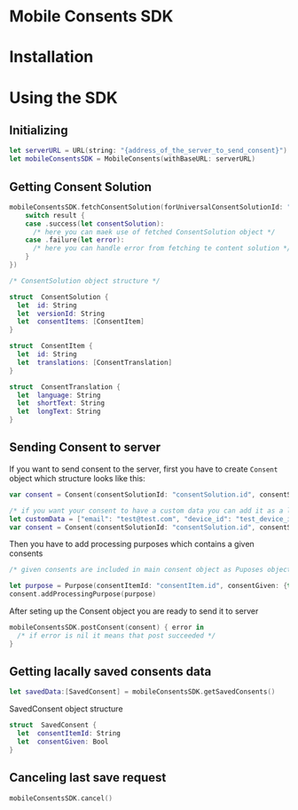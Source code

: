 ﻿# Mobile Consents SDK

# Installation


# Using the SDK

## Initializing

```swift 
let serverURL = URL(string: "{address_of_the_server_to_send_consent}")!
let mobileConsentsSDK = MobileConsents(withBaseURL: serverURL)
```
## Getting Consent Solution

```swift 
mobileConsentsSDK.fetchConsentSolution(forUniversalConsentSolutionId: "consent solution identifier", completion: { result in
	switch result {
	case .success(let consentSolution):
	  /* here you can maek use of fetched ConsentSolution object */
	case .failure(let error):
	  /* here you can handle error from fetching te content solution */
	}
}) 

/* ConsentSolution object structure */

struct  ConsentSolution {
  let  id: String
  let  versionId: String
  let  consentItems: [ConsentItem]
}

struct  ConsentItem {
  let  id: String
  let  translations: [ConsentTranslation]
}

struct  ConsentTranslation {
  let  language: String
  let  shortText: String
  let  longText: String
}
```

## Sending Consent to server
If you want to send consent to the server, first you have to create `Consent` object which structure looks like this:
```swift
var consent = Consent(consentSolutionId: "consentSolution.id", consentSolutionVersionId: "consentSolution.versionId")

/* if you want your consent to have a custom data you can add it as a last parametr */
let customData = ["email": "test@test.com", "device_id": "test_device_id"]
var consent = Consent(consentSolutionId: "consentSolution.id", consentSolutionVersionId: "consentSolution.versionId" customData: customData)

```
Then you have to add processing purposes which contains a given consents

```swift
/* given consents are included in main consent object as Puposes objects which you can add to Consent object using `addProcessingPurpose` function */

let purpose = Purpose(consentItemId: "consentItem.id", consentGiven: {true / false}, language: "en")
consent.addProcessingPurpose(purpose)

```
After seting up the Consent object you are ready to send it to server
```swift
mobileConsentsSDK.postConsent(consent) { error in
  /* if error is nil it means that post succeeded */
}
```
## Getting lacally saved consents data
```swift
let savedData:[SavedConsent] = mobileConsentsSDK.getSavedConsents()
```
SavedConsent object structure
```swift
struct  SavedConsent {
  let  consentItemId: String
  let  consentGiven: Bool
}
```

## Canceling last save request
```swift
mobileConsentsSDK.cancel()
```
